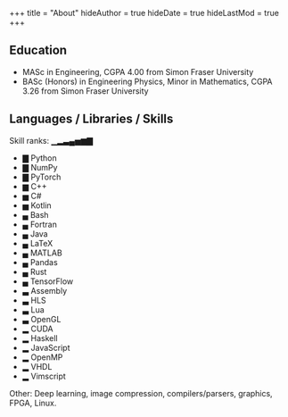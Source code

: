 +++
title = "About"
hideAuthor = true
hideDate = true
hideLastMod = true
+++




<!--
I have a Masters in Applied Science (Engineering) from Simon Fraser University.
For my undergrad, I obtained a Bachelor's degree in Engineering Physics Honors with a minor in Mathematics from Simon Fraser University.
 -->




## Education

- MASc in Engineering, CGPA 4.00 from Simon Fraser University
- BASc (Honors) in Engineering Physics, Minor in Mathematics, CGPA 3.26 from Simon Fraser University




## Languages / Libraries / Skills

<!--
https://en.wikipedia.org/wiki/Block_Elements
▁   1/8
▂   2/8
▃   3/8
▄   4/8
▅   5/8
▆   6/8
▇   7/8
█   8/8

▁▂▃▄▅▆▇█

▁ ▂ ▃ ▄ ▅ ▆ ▇ █
 -->

Skill ranks: ▁▂▃▄▅▆▇

- ▇ Python
- ▇ NumPy
- ▇ PyTorch
- ▆ C++
- ▅ C#
- ▅ Kotlin
- ▄ Bash
- ▄ Fortran
- ▄ Java
- ▄ LaTeX
- ▄ MATLAB
- ▄ Pandas
- ▄ Rust
- ▄ TensorFlow
- ▃ Assembly
- ▃ HLS
- ▃ Lua
- ▃ OpenGL
- ▂ CUDA
- ▂ Haskell
- ▂ JavaScript
- ▂ OpenMP
- ▂ VHDL
- ▂ Vimscript

<!--
- ▁ Common Lisp
- ▁ Perl
 -->

Other: Deep learning, image compression, compilers/parsers, graphics, FPGA, Linux.




<!-- ## Work Experience -->



